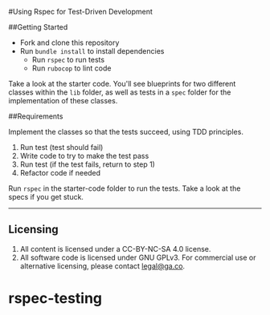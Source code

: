 #Using Rspec for Test-Driven Development

##Getting Started

* Fork and clone this repository
* Run `bundle install` to install dependencies
  * Run `rspec` to run tests
  * Run `rubocop` to lint code

Take a look at the starter code. You'll see blueprints for two different classes within the `lib` folder, as well as tests in a `spec` folder for the implementation of these classes.

##Requirements

Implement the classes so that the tests succeed, using TDD principles.

1. Run test (test should fail)
2. Write code to try to make the test pass
3. Run test (if the test fails, return to step 1)
4. Refactor code if needed

Run `rspec` in the starter-code folder to run the tests. Take a look at the specs if you get stuck.

---

## Licensing
1. All content is licensed under a CC-BY-NC-SA 4.0 license.
2. All software code is licensed under GNU GPLv3. For commercial use or alternative licensing, please contact legal@ga.co.
# rspec-testing
